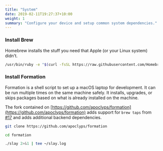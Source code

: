 ```yaml
---
title: "System"
date: 2019-02-11T19:27:37+10:00
weight: 1
summary: "Configure your device and setup common system dependencies."
---
```


### Install Brew

Homebrew installs the stuff you need that Apple (or your Linux system) didn’t.

```bash
/usr/bin/ruby -e "$(curl -fsSL https://raw.githubusercontent.com/Homebrew/install/master/install)"
```

### Install Formation

Formation is a shell script to set up a macOS laptop for development. It can be run multiple times on the same machine safely. It installs, upgrades, or skips packages based on what is already installed on the machine.

The fork contained on [https://github.com/apoclyps/formation](https://github.com/apoclyps/formation) adds support for `brew taps` from [#17](https://github.com/minamarkham/formation/pulls) and adds additional backend dependencies.

```bash
git clone https://github.com/apoclyps/formation

cd formation

./slay 2>&1 | tee ~/slay.log
```
